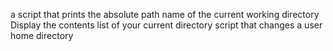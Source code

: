 a script that prints the absolute path name of the current working directory
Display the contents list of your current directory
script that changes a user home directory
